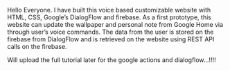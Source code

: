 Hello Everyone. I have built this voice based customizable website with HTML, CSS, Google’s DialogFlow and firebase. As a first prototype, this website can update the wallpaper and personal note from Google Home via through user’s voice commands. The data from the user is stored on the firebase from DialogFlow and is retrieved on the website using REST API calls on the firebase. 

Will upload the full tutorial later for the google actions and dialogflow...!!!!
